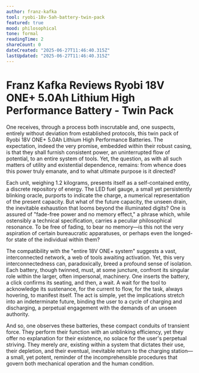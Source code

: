 ```yaml
---
author: franz-kafka
tool: ryobi-18v-5ah-battery-twin-pack
featured: true
mood: philosophical
tone: formal
readingTime: 2
shareCount: 0
dateCreated: "2025-06-27T11:46:40.315Z"
lastUpdated: "2025-06-27T11:46:40.315Z"
---
```


# Franz Kafka Reviews Ryobi 18V ONE+ 5.0Ah Lithium High Performance Battery - Twin Pack

One receives, through a process both inscrutable and, one suspects, entirely without deviation from established protocols, this twin pack of Ryobi 18V ONE+ 5.0Ah Lithium High Performance Batteries. The expectation, indeed the very promise, embedded within their robust casing, is that they shall furnish consistent power, an uninterrupted flow of potential, to an entire system of tools. Yet, the question, as with all such matters of utility and existential dependence, remains: from whence does this power truly emanate, and to what ultimate purpose is it directed?

Each unit, weighing 1.2 kilograms, presents itself as a self-contained entity, a discrete repository of energy. The LED fuel gauge, a small yet persistently blinking oracle, purports to indicate the charge, a numerical representation of the present capacity. But what of the future capacity, the unseen drain, the inevitable exhaustion that looms beyond the illuminated digits? One is assured of "fade-free power and no memory effect," a phrase which, while ostensibly a technical specification, carries a peculiar philosophical resonance. To be free of fading, to bear no memory—is this not the very aspiration of certain bureaucratic apparatuses, or perhaps even the longed-for state of the individual within them?

The compatibility with the "entire 18V ONE+ system" suggests a vast, interconnected network, a web of tools awaiting activation. Yet, this very interconnectedness can, paradoxically, breed a profound sense of isolation. Each battery, though twinned, must, at some juncture, confront its singular role within the larger, often impersonal, machinery. One inserts the battery, a click confirms its seating, and then, a wait. A wait for the tool to acknowledge its sustenance, for the current to flow, for the task, always hovering, to manifest itself. The act is simple, yet the implications stretch into an indeterminate future, binding the user to a cycle of charging and discharging, a perpetual engagement with the demands of an unseen authority.

And so, one observes these batteries, these compact conduits of transient force. They perform their function with an unblinking efficiency, yet they offer no explanation for their existence, no solace for the user's perpetual striving. They merely _are_, existing within a system that dictates their use, their depletion, and their eventual, inevitable return to the charging station—a small, yet potent, reminder of the incomprehensible procedures that govern both mechanical operation and the human condition.
